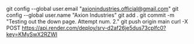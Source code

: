 git config --global user.email "axionindustries.official@gmail.com"
git config --global user.name "Axion Industries"
git add .
git commit -m "Testing out the down page. Attempt num. 2."
git push origin main
curl -X POST https://api.render.com/deploy/srv-d2af26je5dus73cplfc0?key=KMySwX2RZWI